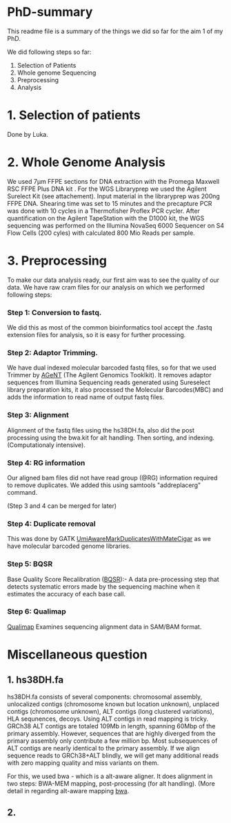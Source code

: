 # PhD-summary
This readme file is a summary of the things we did so far for the aim 1 of my PhD.

We did following steps so far:
1. Selection of Patients <br>
2. Whole genome Sequencing <br>
3. Preprocessing
4. Analysis

# 1. Selection of patients
Done by Luka.

# 2. Whole Genome Analysis
We used 7µm FFPE sections for DNA extraction with the Promega Maxwell RSC FFPE Plus DNA kit . For the WGS Libraryprep we used the Agilent Surelect Kit (see attachement). Input material in the libraryprep was 200ng FFPE DNA. Shearing time was set to 15 minutes and the precapture PCR was done with 10 cycles in a Thermofisher Proflex PCR cycler.
After quantification on the Agilent TapeStation with the D1000 kit, the WGS sequencing was performed on the Illumina NovaSeq 6000 Sequencer on S4 Flow Cells (200 cyles)  with calculated 800 Mio Reads per sample.

# 3. Preprocessing
To make our data analysis ready, our first aim was to see the quality of our data. We have raw cram files for our analysis on which we performed following steps:

### **Step 1: Conversion to fastq.** <br>
We did this as most of the common bioinformatics tool accept the .fastq extension files for analysis, so it is easy for further processing.

### **Step 2: Adaptor Trimming.** <br>
We have dual indexed molecular barcoded fastq files, so for that we used Trimmer by [AGeNT](https://www.agilent.com/cs/library/software/Public/AGeNT%20ReadMe.pdf) (The Agilent Genomics Tooklkit). It removes adaptor sequences from Illumina Sequencing reads generated using Sureselect library preparation kits, it also processed the Molecular Barcodes(MBC) and adds the information to read name of output fastq files.

### **Step 3: Alignment** <br>
Alignment of the fastq files using the hs38DH.fa, also did the post processing using the bwa.kit for alt handling. Then sorting, and indexing. (Computationaly intensive).

### **Step 4: RG information** <br>
Our aligned bam files did not have read group (@RG) information required to remove duplicates. We added this using samtools "addreplacerg" command.

(Step 3 and 4 can be merged for later)

### **Step 4: Duplicate removal** <br>
This was done by GATK [UmiAwareMarkDuplicatesWithMateCigar](https://gatk.broadinstitute.org/hc/en-us/articles/360037593651-UmiAwareMarkDuplicatesWithMateCigar-Picard-EXPERIMENTAL) as we have molecular barcoded genome libraries.

### **Step 5: BQSR** 
Base Quality Score Recalibration ([BQSR](https://gatk.broadinstitute.org/hc/en-us/articles/360035890531-Base-Quality-Score-Recalibration-BQSR)):- A data pre-processing step that detects systematic errors made by the sequencing machine when it estimates the accuracy of each base call.

### **Step 6: Qualimap**
[Qualimap](http://qualimap.conesalab.org/doc_html/index.html) Examines sequencing alignment data in SAM/BAM format.

# Miscellaneous question
## 1. hs38DH.fa
hs38DH.fa consists of several components: chromosomal assembly, unlocalized contigs (chromosome known but location unknown), unplaced contigs (chromosome unknown), ALT contigs (long clustered variations), HLA sequnences, decoys. Using ALT contigs in read mapping is tricky.
GRCh38 ALT contigs are totaled 109Mb in length, spanning 60Mbp of the primary assembly. However, sequences that are highly diverged from the primary assembly only contribute a few million bp. Most subsequences of ALT contigs are nearly identical to the primary assembly. If we align sequence reads to GRCh38+ALT blindly, we will get many additional reads with zero mapping quality and miss variants on them.

For this, we used bwa - which is a alt-aware aligner. It does alignment in two steps: BWA-MEM mapping, post-processing (for alt handling). (More detail in regarding alt-aware mapping [bwa](https://github.com/lh3/bwa/blob/master/README-alt.md).

## 2. 
